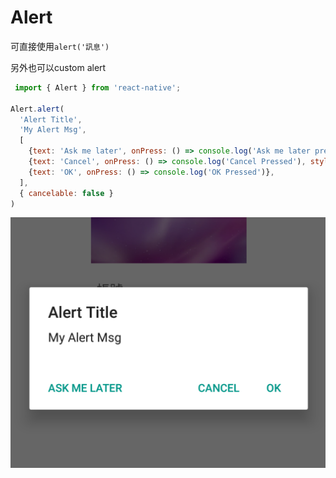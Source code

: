 # Alert

可直接使用`alert('訊息')`

另外也可以custom alert

```javascript
 import { Alert } from 'react-native';

Alert.alert(
  'Alert Title',
  'My Alert Msg',
  [
    {text: 'Ask me later', onPress: () => console.log('Ask me later pressed')},
    {text: 'Cancel', onPress: () => console.log('Cancel Pressed'), style: 'cancel'},
    {text: 'OK', onPress: () => console.log('OK Pressed')},
  ],
  { cancelable: false }
)
```

![](../../.gitbook/assets/screen-shot-2018-10-04-at-2.39.51-pm.png)

